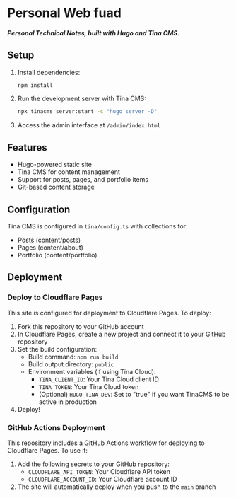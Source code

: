 # Personal Web fuad

<h5 align="left">Personal Technical Notes, built with Hugo and Tina CMS.</h5>

## Setup

1. Install dependencies:
   ```bash
   npm install
   ```

2. Run the development server with Tina CMS:
   ```bash
   npx tinacms server:start -c "hugo server -D"
   ```

3. Access the admin interface at `/admin/index.html`

## Features

- Hugo-powered static site
- Tina CMS for content management
- Support for posts, pages, and portfolio items
- Git-based content storage

## Configuration

Tina CMS is configured in `tina/config.ts` with collections for:
- Posts (content/posts)
- Pages (content/about)
- Portfolio (content/portfolio)

## Deployment

### Deploy to Cloudflare Pages

This site is configured for deployment to Cloudflare Pages. To deploy:

1. Fork this repository to your GitHub account
2. In Cloudflare Pages, create a new project and connect it to your GitHub repository
3. Set the build configuration:
   - Build command: `npm run build`
   - Build output directory: `public`
   - Environment variables (if using Tina Cloud):
     - `TINA_CLIENT_ID`: Your Tina Cloud client ID
     - `TINA_TOKEN`: Your Tina Cloud token
     - (Optional) `HUGO_TINA_DEV`: Set to "true" if you want TinaCMS to be active in production
4. Deploy!

### GitHub Actions Deployment

This repository includes a GitHub Actions workflow for deploying to Cloudflare Pages. To use it:

1. Add the following secrets to your GitHub repository:
   - `CLOUDFLARE_API_TOKEN`: Your Cloudflare API token
   - `CLOUDFLARE_ACCOUNT_ID`: Your Cloudflare account ID
2. The site will automatically deploy when you push to the `main` branch
